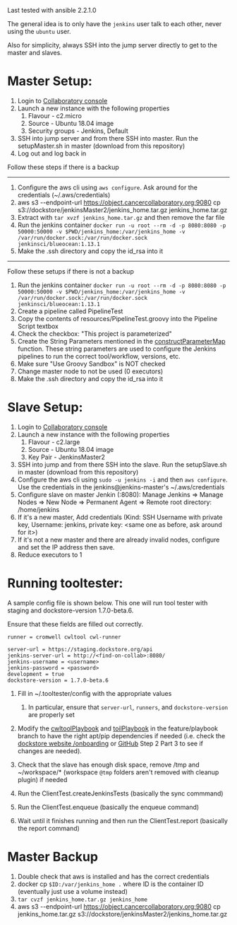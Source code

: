 Last tested with ansible 2.2.1.0

The general idea is to only have the `jenkins` user talk to each other, never using the `ubuntu` user.

Also for simplicity, always SSH into the jump server directly to get to the master and slaves.

# Master Setup:
1. Login to [Collaboratory console](https://console.cancercollaboratory.org/)
1. Launch a new instance with the following properties
    1. Flavour - c2.micro
    1. Source - Ubuntu 18.04 image
    1. Security groups - Jenkins, Default
1. SSH into jump server and from there SSH into master. Run the setupMaster.sh in master (download from this repository)
1. Log out and log back in

Follow these steps if there is a backup

---
1. Configure the aws cli using `aws configure`. Ask around for the credentials (~/.aws/credentials)
1. aws s3 --endpoint-url https://object.cancercollaboratory.org:9080 cp s3://dockstore/jenkinsMaster2/jenkins_home.tar.gz jenkins_home.tar.gz
1. Extract with `tar xvzf jenkins_home.tar.gz` and then remove the far file
1. Run the jenkins container
    `docker run -u root --rm -d -p 8080:8080 -p 50000:50000 -v $PWD/jenkins_home:/var/jenkins_home -v /var/run/docker.sock:/var/run/docker.sock jenkinsci/blueocean:1.13.1`
1. Make the .ssh directory and copy the id_rsa into it
---

Follow these setups if there is not a backup
1. Run the jenkins container
    `docker run -u root --rm -d -p 8080:8080 -p 50000:50000 -v $PWD/jenkins_home:/var/jenkins_home -v /var/run/docker.sock:/var/run/docker.sock jenkinsci/blueocean:1.13.1`
1. Create a pipeline called PipelineTest
1. Copy the contents of resources/PipelineTest.groovy into the Pipeline Script textbox
1. Check the checkbox:  "This project is parameterized"
1. Create the String Parameters mentioned in the [constructParameterMap](https://github.com/ga4gh/dockstore-support/blob/develop/tooltester/src/main/java/io/dockstore/tooltester/client/cli/Client.java#L609) function. These string parameters are used to configure the Jenkins pipelines to run the correct tool/workflow, versions, etc.
1. Make sure "Use Groovy Sandbox" is NOT checked
1. Change master node to not be used (0 executors)
1. Make the .ssh directory and copy the id_rsa into it

# Slave Setup:
1. Login to [Collaboratory console](https://console.cancercollaboratory.org/)
1. Launch a new instance with the following properties
    1. Flavour - c2.large
    1. Source - Ubuntu 18.04 image
    1. Key Pair - JenkinsMaster2
1. SSH into jump and from there SSH into the slave. Run the setupSlave.sh in master (download from this repository)
1. Configure the aws cli using `sudo -u jenkins -i` and then `aws configure`. Use the credentials in the jenkins@jenkins-master's ~/.aws/credentials
1. Configure slave on master Jenkin (<floating-ip>:8080): Manage Jenkins => Manage Nodes => New Node => Permanent Agent => Remote root directory: /home/jenkins
1. If it's a new master, Add credentials (Kind: SSH Username with private key, Username: jenkins, private key: <same one as before, ask around for it>)
1. If it's not a new master and there are already invalid nodes, configure and set the IP address then save.
1. Reduce executors to 1

# Running tooltester:
A sample config file is shown below. This one will run tool tester with staging and dockstore-version 1.7.0-beta.6.

Ensure that these fields are filled out correctly.

```
runner = cromwell cwltool cwl-runner

server-url = https://staging.dockstore.org/api
jenkins-server-url = http://<find-on-collab>:8080/
jenkins-username = <username>
jenkins-password = <password>
development = true
dockstore-version = 1.7.0-beta.6

```
1. Fill in ~/.tooltester/config with the appropriate values
    1. In particular, ensure that `server-url`, `runners`, and `dockstore-version` are properly set
1. Modify the [cwltoolPlaybook](src/main/resources/cwltoolPlaybook.yml) and [toilPlaybook](src/main/resources/toilPlaybook.yml) in the feature/playbook branch to have the right apt/pip dependencies if needed (i.e. check the [dockstore website /onboarding](https://dockstore.org/onboarding) or [GitHub](https://github.com/dockstore/dockstore-ui2/blob/develop/src/app/loginComponents/onboarding/downloadcliclient/downloadcliclient.component.ts#L81) Step 2 Part 3 to see if changes are needed).
1. Check that the slave has enough disk space, remove /tmp and ~/workspace/* (workspace `@tmp` folders aren't removed with cleanup plugin) if needed

1. Run the ClientTest.createJenkinsTests (basically the sync commmand)
1. Run the ClientTest.enqueue (basically the enqueue command)
1. Wait until it finishes running and then run the ClientTest.report (basically the report command)

# Master Backup
1. Double check that aws is installed and has the correct credentials
1. docker cp `$ID:/var/jenkins_home .` where ID is the container ID (eventually just use a volume instead)
1. `tar cvzf jenkins_home.tar.gz jenkins_home`
1. aws s3 --endpoint-url https://object.cancercollaboratory.org:9080 cp jenkins_home.tar.gz s3://dockstore/jenkinsMaster2/jenkins_home.tar.gz



